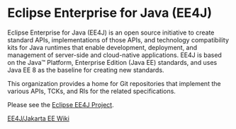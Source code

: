 # Eclipse Enterprise for Java (EE4J)

Eclipse Enterprise for Java (EE4J) is an open source initiative to create standard APIs, implementations of those APIs, and technology compatibility kits for Java runtimes that enable development, deployment, and management of server-side and cloud-native applications.  EE4J is based on the Java™ Platform, Enterprise Edition (Java EE) standards, and uses Java EE 8 as the baseline for creating new standards.

This organization provides a home for Git repositories that implement the various APIs, TCKs, and RIs for the related specifications.

Please see the [Eclipse EE4J Project](https://projects.eclipse.org/projects/ee4j).

[EE4J/Jakarta EE Wiki](https://wiki.eclipse.org/Category:Jakarta_EE)

